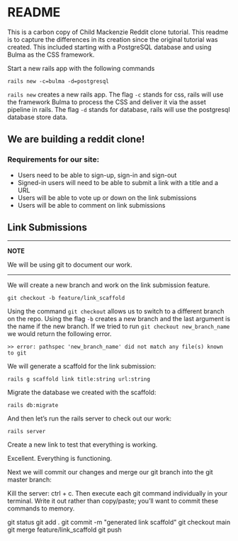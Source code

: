 # README

This is a carbon copy of Child Mackenzie Reddit clone tutorial. This readme is to capture the differences in its creation since the original tutorial was created. This included starting with a PostgreSQL database and using Bulma as the CSS framework.

Start a new rails app with the following commands

```
rails new -c=bulma -d=postgresql
```

`rails new` creates a new rails app. The flag `-c` stands for css, rails will use the framework Bulma to process the CSS and deliver it via the asset pipeline in rails. The flag `-d` stands for database, rails will use the postgresql database store data.

## We are building a reddit clone!

### Requirements for our site:

- Users need to be able to sign-up, sign-in and sign-out
- Signed-in users will need to be able to submit a link with a title and a URL
- Users will be able to vote up or down on the link submissions
- Users will be able to comment on link submissions

## Link Submissions

---

**NOTE**

We will be using git to document our work.

---

We will create a new branch and work on the link submission feature.

```
git checkout -b feature/link_scaffold
```

Using the command `git checkout` allows us to switch to a different branch on the repo. Using the flag
`-b` creates a new branch and the last argument is the name if the new branch. If we tried to run `git checkout new_branch_name` we would return the following error.

```
>> error: pathspec 'new_branch_name' did not match any file(s) known to git
```

We will generate a scaffold for the link submission:

```
rails g scaffold link title:string url:string
```

Migrate the database we created with the scaffold:

```
rails db:migrate
```

And then let’s run the rails server to check out our work:

```
rails server
```

Create a new link to test that everything is working.

Excellent. Everything is functioning.

Next we will commit our changes and merge our git branch into the git master branch:

Kill the server: ctrl + c. Then execute each git command individually in your terminal. Write it out rather than copy/paste; you’ll want to commit these commands to memory.

git status
git add .
git commit -m "generated link scaffold"
git checkout main
git merge feature/link_scaffold
git push
